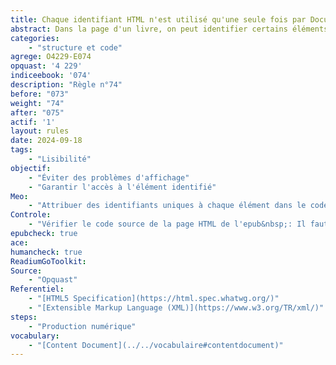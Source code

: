 ```yaml
---
title: Chaque identifiant HTML n'est utilisé qu'une seule fois par Document  de Contenu (Content Document)
abstract: Dans la page d'un livre, on peut identifier certains éléments par un identifiant. Il faut qu'il soit unique au sein de cette page.
categories: 
    - "structure et code"
agrege: O4229-E074
opquast: '4 229'
indiceebook: '074'
description: "Règle n°74"
before: "073"
weight: "74"
after: "075"
actif: '1'
layout: rules
date: 2024-09-18
tags: 
    - "Lisibilité"
objectif: 
    - "Éviter des problèmes d'affichage"
    - "Garantir l'accès à l'élément identifié"
Meo: 
    - "Attribuer des identifiants uniques à chaque élément dans le code des pages HTML en veillant à ce qu'aucun identifiant ne soit réutilisé à l'intérieur de cette page."
Controle: 
    - "Vérifier le code source de la page HTML de l'epub&nbsp;: Il faut qu'aucun identifiant HTML ne soit utilisé plus d'une fois. Ou EpubCheck"
epubcheck: true
ace: 
humancheck: true
ReadiumGoToolkit: 
Source: 
    - "Opquast"
Referentiel: 
    - "[HTML5 Specification](https://html.spec.whatwg.org/)"
    - "[Extensible Markup Language (XML)](https://www.w3.org/TR/xml/)"
steps: 
    - "Production numérique"
vocabulary: 
    - "[Content Document](../../vocabulaire#contentdocument)"
---
```

